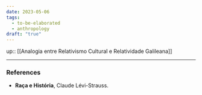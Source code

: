 ```yaml
---
date: 2023-05-06
tags:
  - to-be-elaborated
  - anthropology
draft: "true"
---
```

up:: [[Analogia entre Relativismo Cultural e Relatividade Galileana]]



---
### References
- **Raça e História**, Claude Lévi-Strauss.
